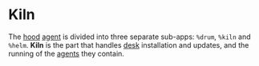 # Kiln

The [hood](urbit-docs/glossary/hood) [agent](urbit-docs/glossary/agent) is divided into three separate sub-apps: `%drum`, `%kiln` and `%helm`. **Kiln** is the part that handles [desk](urbit-docs/glossary/desk) installation and updates, and the running of the [agents](urbit-docs/glossary/agent) they contain.
